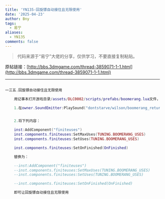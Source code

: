 ```yaml
---
title: 'YN135-回旋镖自动接住且无限使用'
date: '2025-04-23'
author: Bny
tags:
  - 易宁
aliases:
  - YN135
comments: false
---
```


> 代码来源于“易宁”大佬的分享，仅供学习，不要直接复制粘贴。

原帖链接：[http://bbs.3dmgame.com/thread-3859071-1-1.html](http://bbs.3dmgame.com/thread-3859071-1-1.html)

---

```lua  

一三五.回旋镖自动接住且无限使用	用记事本打开游戏目录/assets/DLC0002/scripts/prefabs/boomerang.lua文件，	1.在owner.SoundEmitter:PlaySound("dontstarve/wilson/boomerang_return")的下一行插入owner.components.inventory:Equip(inst)	2.将下列内容：	inst:AddComponent("finiteuses")	inst.components.finiteuses:SetMaxUses(TUNING.BOOMERANG_USES)	inst.components.finiteuses:SetUses(TUNING.BOOMERANG_USES)	inst.components.finiteuses:SetOnFinished(OnFinished)	替换为：	--inst:AddComponent("finiteuses")	--inst.components.finiteuses:SetMaxUses(TUNING.BOOMERANG_USES)	--inst.components.finiteuses:SetUses(TUNING.BOOMERANG_USES)	--inst.components.finiteuses:SetOnFinished(OnFinished)	即可让回旋镖自动接住且无限使用

```  

